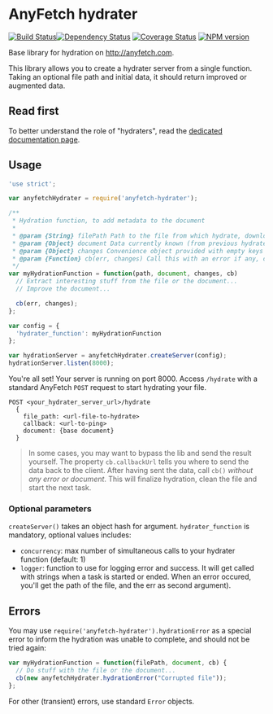 AnyFetch hydrater
====================
[![Build Status](https://travis-ci.org/AnyFetch/anyfetch-hydrater.js.png?branch=master)](https://travis-ci.org/AnyFetch/anyfetch-hydrater.js)[![Dependency Status](https://gemnasium.com/AnyFetch/anyfetch-hydrater.js.png)](https://gemnasium.com/AnyFetch/anyfetch-hydrater.js)
[![Coverage Status](https://coveralls.io/repos/AnyFetch/anyfetch-hydrater.js/badge.png?branch=master)](https://coveralls.io/r/AnyFetch/anyfetch-hydrater?branch=master)
[![NPM version](https://badge.fury.io/js/anyfetch-hydrater.png)](http://badge.fury.io/js/anyfetch-hydrater)

Base library for hydration on http://anyfetch.com.

This library allows you to create a hydrater server from a single function. Taking an optional file path and initial data, it should return improved or augmented data.

Read first
----------
To better understand the role of "hydraters", read the [dedicated documentation page](http://developers.anyfetch.com/guides/using/hydrater.html).

Usage
-----

```js
'use strict';

var anyfetchHydrater = require('anyfetch-hydrater');

/**
 * Hydration function, to add metadata to the document
 *
 * @param {String} filePath Path to the file from which hydrate, downloaded for you on the filesystem (or null if no file)
 * @param {Object} document Data currently known (from previous hydraters, or from providers). Always includes `document_type`, `metadata`, `data` and `actions` keys.
 * @param {Object} changes Convenience object provided with empty keys `document_type`, `metadata`, `data` and `actions`. Add your changes in there.
 * @param {Function} cb(err, changes) Call this with an error if any, or pass your changes as second parameter.
 */
var myHydrationFunction = function(path, document, changes, cb)
  // Extract interesting stuff from the file or the document...
  // Improve the document...

  cb(err, changes);
};

var config = {
  'hydrater_function': myHydrationFunction
};

var hydrationServer = anyfetchHydrater.createServer(config);
hydrationServer.listen(8000);
```

You're all set! Your server is running on port 8000.
Access `/hydrate` with a standard AnyFetch `POST` request to start hydrating your file.

```
POST <your_hydrater_server_url>/hydrate
  {
    file_path: <url-file-to-hydrate>
    callback: <url-to-ping>
    document: {base document}
  }
```

> In some cases, you may want to bypass the lib and send the result yourself. The property `cb.callbackUrl` tells you where to send the data back to the client. After having sent the data, call `cb()` *without any error or document*. This will finalize hydration, clean the file and start the next task.

### Optional parameters
`createServer()` takes an object hash for argument. `hydrater_function` is mandatory, optional values includes:

* `concurrency`: max number of simultaneous calls to your hydrater function (default: 1)
* `logger`: function to use for logging error and success. It will get called with strings when a task is started or ended. When an error occured, you'll get the path of the file, and the err as second argument).

Errors
------
You may use `require('anyfetch-hydrater').hydrationError` as a special error to inform the hydration was unable to complete, and should not be tried again:

```js
var myHydrationFunction = function(filePath, document, cb) {
  // Do stuff with the file or the document...
  cb(new anyfetchHydrater.hydrationError("Corrupted file"));
};
```

For other (transient) errors, use standard `Error` objects.
